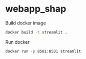 # webapp_shap

Build docker image 
```bash
docker build -t streamlit .
```

Run docker
```bash
docker run -p 8501:8501 streamlit
```